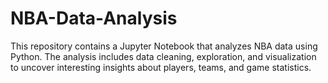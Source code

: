 # NBA-Data-Analysis
This repository contains a Jupyter Notebook that analyzes NBA data using Python. The analysis includes data cleaning, exploration, and visualization to uncover interesting insights about players, teams, and game statistics.
